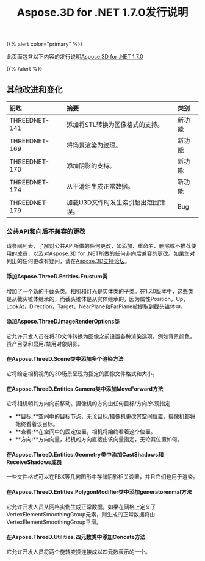 ﻿---
title: Aspose.3D for .NET 1.7.0发行说明
type: docs
weight: 60
url: /zh/net/aspose-3d-for-net-1-7-0-release-notes/
---
{{% alert color="primary" %}} 

此页面包含以下内容的发行说明[Aspose.3D for .NET 1.7.0](https://www.nuget.org/packages/Aspose.3D/1.7.0)

{{% /alert %}} 
## **其他改进和变化**

|**钥匙**|**摘要**|**类别**|
|:- |:- |:- |
|THREEDNET-141|添加将STL转换为图像格式的支持。|新功能|
|THREEDNET-169|将场景渲染为纹理。|新功能|
|THREEDNET-170|添加阴影的支持。|新功能|
|THREEDNET-174|从平滑组生成正常数据。|新功能|
|THREEDNET-179|加载U3D文件时发生索引超出范围错误。|Bug|
### **公共API和向后不兼容的更改**
请参阅列表，了解对公共API所做的任何更改，如添加、重命名、删除或不推荐使用的成员，以及对Aspose.3D for .NET所做的任何非向后兼容的更改。如果您对列出的任何更改有疑问，请在[Aspose.3D支持论坛](https://forum.aspose.com/c/3d/18)。
#### **添加Aspose.ThreeD.Entities.Frustum类**
增加了一个新的平截头类。相机和灯光是实体类的子类。在1.7.0版本中，这些类是从截头锥体继承的，而截头锥体是从实体继承的，因为属性Position，Up，LookAt，Direction，Target，NearPlane和FarPlane被提取到截头锥体中。
#### **添加Aspose.ThreeD.ImageRenderOptions类**
它允许开发人员在将3D文件转换为图像之前设置各种渲染选项，例如背景颜色，资产目录和启用/禁用对象阴影。
#### **在Aspose.ThreeD.Scene类中添加多个渲染方法**
它将给定相机视角的3D场景呈现为指定的图像文件格式和大小。
#### **在Aspose.ThreeD.Entities.Camera类中添加MoveForward方法**
它将相机朝其方向向前移动。摄像机的方向由任何目标/方向/外观指定

- **目标:**空间中的目标节点，无论目标/摄像机更改其空间位置，摄像机都将始终看着该目标。
- **查看:**在空间中的固定位置，相机将始终看着这个位置。
- **方向:**方向向量，相机的方向直接由该向量指定，无论其位置如何。
#### **在Aspose.ThreeD.Entities.Geometry类中添加CastShadows和ReceiveShadows成员**
一些文件格式可以在FBX等几何图形中存储阴影相关设置，并且它们也用于渲染。
#### **在Aspose.ThreeD.Entities.PolygonModifier类中添加generatorenmal方法**
它允许开发人员从网格实例生成正常数据，如果在网格上定义了VertexElementSmoothingGroup元素，则生成的正常数据将由VertexElementSmoothingGroup平滑。
#### **在Aspose.ThreeD.Utilities.四元数类中添加Concate方法**
它允许开发人员将两个旋转变换连接成以四元数表示的一个。
